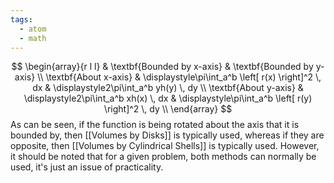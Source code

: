```yaml
---
tags:
  - atom
  - math
---
```

$$
\begin{array}{r l l}
	& \textbf{Bounded by  x-axis} & \textbf{Bounded by y-axis} \\
	\textbf{About x-axis} & \displaystyle\pi\int_a^b \left[ r(x) \right]^2 \, dx & \displaystyle2\pi\int_a^b yh(y) \, dy \\
	\textbf{About y-axis} & \displaystyle2\pi\int_a^b xh(x) \, dx & \displaystyle\pi\int_a^b \left[ r(y) \right]^2 \, dy \\
\end{array}
$$
As can be seen, if the function is being rotated about the axis that it is bounded by, then [[Volumes by Disks]] is typically used, whereas if they are opposite, then [[Volumes by Cylindrical Shells]] is typically used. However, it should be noted that for a given problem, both methods can normally be used, it's just an issue of practicality.